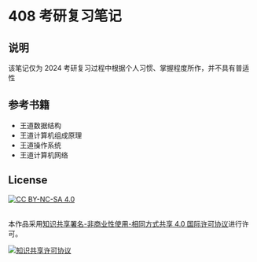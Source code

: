 # 408 考研复习笔记

## 说明

该笔记仅为 2024 考研复习过程中根据个人习惯、掌握程度所作，并不具有普适性

## 参考书籍

- 王道数据结构
- 王道计算机组成原理
- 王道操作系统
- 王道计算机网络

## License
[![CC BY-NC-SA 4.0][cc-by-nc-sa-shield]][cc-by-nc-sa]

</a><br />本作品采用<a rel="license" href="http://creativecommons.org/licenses/by-nc-sa/4.0/">知识共享署名-非商业性使用-相同方式共享 4.0 国际许可协议</a>进行许可。

<a rel="license" href="http://creativecommons.org/licenses/by-nc-sa/4.0/"><img alt="知识共享许可协议" style="border-width:0" src="https://i.creativecommons.org/l/by-nc-sa/4.0/88x31.png" />

[cc-by-nc-sa]: http://creativecommons.org/licenses/by-nc-sa/4.0/
[cc-by-nc-sa-image]: https://licensebuttons.net/l/by-nc-sa/4.0/88x31.png
[cc-by-nc-sa-shield]: https://img.shields.io/badge/License-CC%20BY--NC--SA%204.0-lightgrey.svg






